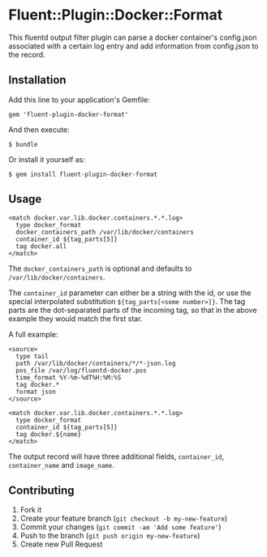 # Fluent::Plugin::Docker::Format

This fluentd output filter plugin can parse a docker container's config.json associated with a certain log entry and add information from config.json to the record.


## Installation

Add this line to your application's Gemfile:

    gem 'fluent-plugin-docker-format'

And then execute:

    $ bundle

Or install it yourself as:

    $ gem install fluent-plugin-docker-format


## Usage

```
<match docker.var.lib.docker.containers.*.*.log>
  type docker_format
  docker_containers_path /var/lib/docker/containers
  container_id ${tag_parts[5]}
  tag docker.all
</match>
```

The `docker_containers_path` is optional and defaults to `/var/lib/docker/containers`.

The `container_id` parameter can either be a string with the id, or use the special interpolated substitution `${tag_parts[<some number>]}`. The tag parts are the dot-separated parts of the incoming tag, so that in the above example they would match the first star.

A full example:

```
<source>
  type tail
  path /var/lib/docker/containers/*/*-json.log
  pos_file /var/log/fluentd-docker.pos
  time_format %Y-%m-%dT%H:%M:%S
  tag docker.*
  format json
</source>

<match docker.var.lib.docker.containers.*.*.log>
  type docker_format
  container_id ${tag_parts[5]}
  tag docker.${name}
</match>
```

The output record will have three additional fields, `container_id`, `container_name` and `image_name`.

## Contributing

1. Fork it
2. Create your feature branch (`git checkout -b my-new-feature`)
3. Commit your changes (`git commit -am 'Add some feature'`)
4. Push to the branch (`git push origin my-new-feature`)
5. Create new Pull Request
